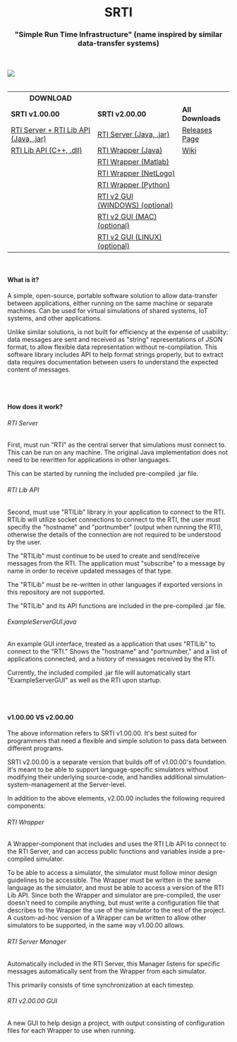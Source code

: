 
<h1 align="center">SRTI</h1>

<h3 align="center">"Simple Run Time Infrastructure" (name inspired by similar data-transfer systems)</h3>

<br>
<br>

<img src="https://github.com/ICoR-code/SRTI/raw/master/SRTI_GUI/source/extraResources/docs/html/images/srtiv2gui_doc_home_img_01.png">

<br>
<br>

<table align="center">
   <tr>
     <th>DOWNLOAD</th>
   </tr>
   <tr>
     <td><b>SRTI v1.00.00</b></td>
     <td><b>SRTI v2.00.00</b></td>
     <td><b>All Downloads</b></td>
  </tr>
  <tr>
    <td><a href="https://github.com/ICoR-code/SRTI/releases/tag/v1.00.02-Java">RTI Server + RTI Lib API (Java, .jar)</a></td>
     <td><a href="https://github.com/ICoR-code/SRTI/releases/tag/v2.22.02-JavaServer">RTI Server (Java, .jar)</a></td>
     <td><a href="https://github.com/ICoR-code/SRTI/releases">Releases Page</a></td>
  </tr>
  <tr>
    <td><a href="https://github.com/ICoR-code/SRTI/releases/tag/v1.00.01-C%2B%2B">RTI Lib API (C++, .dll)</a></td>
     <td><a href="https://github.com/ICoR-code/SRTI/releases/tag/v2.22.02-Java">RTI Wrapper (Java)</a></td>
    <td><a href="https://github.com/ICoR-code/SRTI/wiki">Wiki</a></td>
  </tr>
  <tr>
     <td></td>
     <td><a href="https://github.com/ICoR-code/SRTI/releases/tag/v2.22.02-Matlab">RTI Wrapper (Matlab)</a></td>
  </tr>
  <tr>
     <td></td>
     <td><a href="https://github.com/ICoR-code/SRTI/releases/tag/v2.22.02-NetLogo">RTI Wrapper (NetLogo)</a></td>
  </tr>
  <tr>
     <td></td>
     <td><a href="https://github.com/ICoR-code/SRTI/releases/tag/v2.22.02-Python">RTI Wrapper (Python)</a></td>
  </tr>  
  <tr>
     <td></td>
     <td><a href="https://github.com/ICoR-code/SRTI/releases/tag/v2GUI-1.00.01-Win">RTI v2 GUI (WINDOWS) (optional)</a></td>
  </tr>  
  <tr>
     <td></td>
     <td><a href="https://github.com/ICoR-code/SRTI/releases/tag/v2GUI-1.00.01-Mac">RTI v2 GUI (MAC) (optional)</a></td>
  </tr> 
  <tr>
     <td></td>
     <td><a href="https://github.com/ICoR-code/SRTI/releases/tag/v2GUI-1.00.01-Linux">RTI v2 GUI (LINUX) (optional)</a></td>
  </tr>    
</table>

<br> 

#### What is it?

A simple, open-source, portable software solution to allow data-transfer between applications, either running on the same machine or separate machines. Can be used for virtual simulations of shared systems, IoT systems, and other applications.

Unlike similar solutions, is not built for efficiency at the expense of usability: data messages are sent and received as "string" representations of JSON format, to allow flexible data representation without re-compilation. This software library includes API to help format strings properly, but to extract data requires documentation between users to understand the expected content of messages. 

<br>
<br>

#### How does it work?

###### RTI Server 

First, must run "RTI" as the central server that simulations must connect to. This can be run on any machine. The original Java implementation does not need to be rewritten for applications in other languages.

This can be started by running the included pre-compiled .jar file.

###### RTI Lib API

Second, must use "RTILib" library in your application to connect to the RTI. RTILib will utilize socket connections to connect to the RTI, the user must specifiy the "hostname" and "portnumber" (output when running the RTI), otherwise the details of the connection are not required to be understood by the user.

The "RTILib" must continue to be used to create and send/receive messages from the RTI. The application must "subscribe" to a message by name in order to receive updated messages of that type.

The "RTILib" must be re-written in other languages if exported versions in this repository are not supported.

The "RTILib" and its API functions are included in the pre-compiled .jar file.

###### ExampleServerGUI.java

An example GUI interface, treated as a application that uses "RTILib" to connect to the "RTI." Shows the "hostname" and "portnumber," and a list of applications connected, and a history of messages received by the RTI. 

Currently, the included compiled .jar file will automatically start "ExampleServerGUI" as well as the RTI upon startup.

<br>
<br>

#### v1.00.00 VS v2.00.00

The above information refers to SRTI v1.00.00. It's best suited for programmers that need a flexible and simple solution to pass data between different programs.

SRTI v2.00.00 is a separate version that builds off of v1.00.00's foundation. It's meant to be able to support language-specific simulators without modifying their underlying source-code, and handles additional simulation-system-management at the Server-level.

In addition to the above elements, v2.00.00 includes the following required components:

###### RTI Wrapper

A Wrapper-component that includes and uses the RTI Lib API to connect to the RTI Server, and can access public functions and variables inside a pre-compiled simulator.

To be able to access a simulator, the simulator must follow minor design guidelines to be accessible.
The Wrapper must be written in the same language as the simulator, and must be able to access a version of the RTI Lib API.
Since both the Wrapper and simulator are pre-compiled, the user doesn't need to compile anything, but must write a configuration file that describes to the Wrapper the use of the simulator to the rest of the project.
A custom-ad-hoc version of a Wrapper can be written to allow other simulators to be supported, in the same way v1.00.00 allows.

###### RTI Server Manager

Automatically included in the RTI Server, this Manager listens for specific messages automatically sent from the Wrapper from each simulator.

This primarily consists of time synchronization at each timestep.

###### RTI v2.00.00 GUI

A new GUI to help design a project, with output consisting of configuration files for each Wrapper to use when running.


